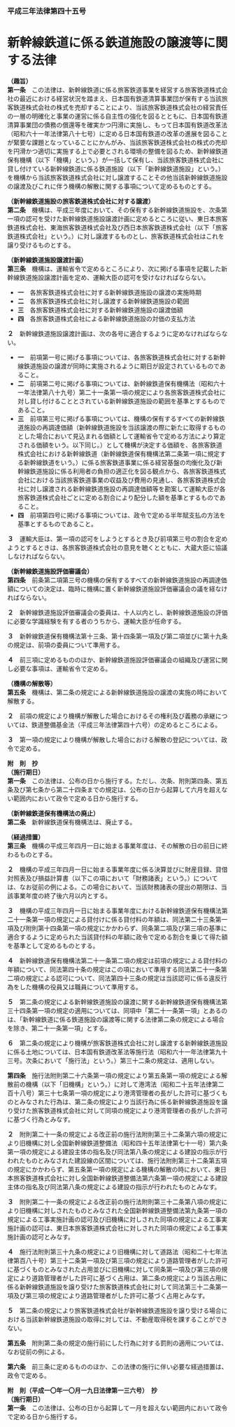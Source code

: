 ### 平成三年法律第四十五号  
# 新幹線鉄道に係る鉄道施設の譲渡等に関する法律  
  
**（趣旨）**  
**第一条**　この法律は、新幹線鉄道に係る旅客鉄道事業を経営する旅客鉄道株式会社の最近における経営状況を踏まえ、日本国有鉄道清算事業団が保有する当該旅客鉄道株式会社の株式を売却することにより、当該旅客鉄道株式会社の経営責任の一層の明確化と事業の運営に係る自主性の強化を図るとともに、日本国有鉄道清算事業団の債務の償還等を確実かつ円滑に実施し、もって日本国有鉄道改革法（昭和六十一年法律第八十七号）に定める日本国有鉄道の改革の進展を図ることが緊要な課題となっていることにかんがみ、当該旅客鉄道株式会社の株式の売却を円滑かつ適切に実施する上で必要とされる環境の整備を図るため、新幹線鉄道保有機構（以下「機構」という。）が一括して保有し、当該旅客鉄道株式会社に貸し付けている新幹線鉄道に係る鉄道施設（以下「新幹線鉄道施設」という。）を機構から当該旅客鉄道株式会社に対し譲渡することその他当該新幹線鉄道施設の譲渡及びこれに伴う機構の解散に関する事項について定めるものとする。  
  
**（新幹線鉄道施設の旅客鉄道株式会社に対する譲渡）**  
**第二条**　機構は、平成三年度において、その保有する新幹線鉄道施設を、次条第一項の認可を受けた新幹線鉄道施設譲渡計画に定めるところに従い、東日本旅客鉄道株式会社、東海旅客鉄道株式会社及び西日本旅客鉄道株式会社（以下「旅客鉄道株式会社」という。）に対し譲渡するものとし、旅客鉄道株式会社はこれを譲り受けるものとする。  
  
**（新幹線鉄道施設譲渡計画）**  
**第三条**　機構は、運輸省令で定めるところにより、次に掲げる事項を記載した新幹線鉄道施設譲渡計画を定め、運輸大臣の認可を受けなければならない。  
* **一**　各旅客鉄道株式会社に対する新幹線鉄道施設の譲渡の実施時期  
* **二**　各旅客鉄道株式会社に対し譲渡する新幹線鉄道施設の範囲  
* **三**　各旅客鉄道株式会社に対する新幹線鉄道施設の譲渡価額  
* **四**　各旅客鉄道株式会社による新幹線鉄道施設の対価の支払方法  
  
**２**　新幹線鉄道施設譲渡計画は、次の各号に適合するように定めなければならない。  
* **一**　前項第一号に掲げる事項については、各旅客鉄道株式会社に対する新幹線鉄道施設の譲渡が同時に実施されるように期日が設定されているものであること。  
* **二**　前項第二号に掲げる事項については、新幹線鉄道保有機構法（昭和六十一年法律第八十九号）第二十一条第一項の規定により各旅客鉄道株式会社に対し貸し付けることとされている新幹線鉄道施設の範囲を基準とするものであること。  
* **三**　前項第三号に掲げる事項については、機構の保有するすべての新幹線鉄道施設の再調達価額（新幹線鉄道施設を当該譲渡の際に新たに取得するものとした場合において見込まれる価額として運輸省令で定める方法により算定される価額をいう。以下同じ。）として機構が決定する価額を、各旅客鉄道株式会社における新幹線鉄道（新幹線鉄道保有機構法第二条第一項に規定する新幹線鉄道をいう。）に係る旅客鉄道事業に係る経営基盤の均衡化及び新幹線鉄道施設に係る利用者の負担の適正化を図る観点から、各旅客鉄道株式会社における当該旅客鉄道事業の収益及び費用の見通し、各旅客鉄道株式会社に対し譲渡される新幹線鉄道施設の再調達価額等を勘案して運輸大臣が各旅客鉄道株式会社ごとに定める割合により配分した額を基準とするものであること。  
* **四**　前項第四号に掲げる事項については、政令で定める半年賦支払の方法を基準とするものであること。  
  
**３**　運輸大臣は、第一項の認可をしようとするとき及び前項第三号の割合を定めようとするときは、各旅客鉄道株式会社の意見を聴くとともに、大蔵大臣に協議しなければならない。  
  
**（新幹線鉄道施設評価審議会）**  
**第四条**　前条第二項第三号の機構の保有するすべての新幹線鉄道施設の再調達価額についての決定は、臨時に機構に置く新幹線鉄道施設評価審議会の議を経なければならない。  
  
**２**　新幹線鉄道施設評価審議会の委員は、十人以内とし、新幹線鉄道施設の評価に必要な学識経験を有する者のうちから、運輸大臣が任命する。  
  
**３**　新幹線鉄道保有機構法第十三条、第十四条第一項及び第二項並びに第十九条の規定は、前項の委員について準用する。  
  
**４**　前三項に定めるもののほか、新幹線鉄道施設評価審議会の組織及び運営に関し必要な事項は、運輸省令で定める。  
  
**（機構の解散等）**  
**第五条**　機構は、第二条の規定による新幹線鉄道施設の譲渡の実施の時において解散する。  
  
**２**　前項の規定により機構が解散した場合におけるその権利及び義務の承継については、鉄道整備基金法（平成三年法律第四十六号）の定めるところによる。  
  
**３**　第一項の規定により機構が解散した場合における解散の登記については、政令で定める。  
  
**附　則　抄**  
**（施行期日）**  
**第一条**　この法律は、公布の日から施行する。ただし、次条、附則第四条、第五条及び第七条から第二十四条までの規定は、公布の日から起算して六月を超えない範囲内において政令で定める日から施行する。  
  
**（新幹線鉄道保有機構法の廃止）**  
**第二条**　新幹線鉄道保有機構法は、廃止する。  
  
**（経過措置）**  
**第三条**　機構の平成三年四月一日に始まる事業年度は、その解散の日の前日に終わるものとする。  
  
**２**　機構の平成三年四月一日に始まる事業年度に係る決算並びに財産目録、貸借対照表及び損益計算書（以下この項において「財務諸表」という。）については、なお従前の例による。この場合において、当該財務諸表の提出の期限は、当該事業年度の終了後六月以内とする。  
  
**３**　機構の平成三年四月一日に始まる事業年度における新幹線鉄道保有機構法第二十一条第一項の規定による貸付けに係る貸付料の年額は、同法第二十三条第一項及び附則第十四条第一項の規定にかかわらず、同条第二項及び第三項の基準に適合するように定められた当該貸付料の年額に政令で定める割合を乗じて得た額を基準として定めるものとする。  
  
**４**　新幹線鉄道保有機構法第二十一条第二項の規定は前項の規定による貸付料の年額について、同法第四十条の規定はこの項において準用する同法第二十一条第二項の規定による認可について、同法第四十三条の規定は当該認可に係る違反行為をした機構の役員又は職員について準用する。  
  
**５**　第二条の規定による新幹線鉄道施設の譲渡に関する新幹線鉄道保有機構法第三十四条第一項の規定の適用については、同項中「第二十一条第一項」とあるのは、「新幹線鉄道に係る鉄道施設の譲渡等に関する法律第二条の規定による場合を除き、第二十一条第一項」とする。  
  
**６**　第二条の規定により機構が旅客鉄道株式会社に対し譲渡する新幹線鉄道施設に係る土地については、日本国有鉄道改革法等施行法（昭和六十一年法律第九十三号。次条において「施行法」という。）第三十二条の規定は、適用しない。  
  
**第四条**　施行法附則第二十六条第一項の規定により第五条第一項の規定による解散前の機構（以下「旧機構」という。）に対して港湾法（昭和二十五年法律第二百十八号）第三十七条第一項の規定により港湾管理者の長がした許可に基づくものとみなされた行為は、第二条の規定により当該行為に係る新幹線鉄道施設を譲り受けた旅客鉄道株式会社に対して同項の規定により港湾管理者の長がした許可に基づく行為とみなす。  
  
**２**　附則第二十一条の規定による改正前の施行法附則第三十二条第六項の規定により旧機構に対し全国新幹線鉄道整備法（昭和四十五年法律第七十一号）第六条第一項の規定による建設主体の指名及び同法第八条の規定による建設の指示が行われたものとみなされた建設線の区間については、施行法附則第三十二条第五項の規定にかかわらず、第五条第一項の規定による機構の解散の時において、東日本旅客鉄道株式会社に対し全国新幹線鉄道整備法第六条第一項の規定による建設主体の指名及び同法第八条の規定による建設の指示が行われたものとみなす。  
  
**３**　附則第二十一条の規定による改正前の施行法附則第三十二条第八項の規定により旧機構に対しされたものとみなされた全国新幹線鉄道整備法第九条第一項の規定による工事実施計画の認可及び旧機構に対しされた同項の規定による工事実施計画の認可は、東日本旅客鉄道株式会社に対しされた同項の規定による工事実施計画の認可とみなす。  
  
**４**　施行法附則第三十九条の規定により旧機構に対して道路法（昭和二十七年法律第百八十号）第三十二条第一項及び第三項の規定により道路管理者がした許可に基づくものとみなされた占用並びに旧機構に対して同条第一項及び第三項の規定により道路管理者がした許可に基づく占用は、第二条の規定により当該占用に係る新幹線鉄道施設を譲り受けた旅客鉄道株式会社に対して同法第三十二条第一項及び第三項の規定により道路管理者がした許可に基づく占用とみなす。  
  
**５**　第二条の規定により旅客鉄道株式会社が新幹線鉄道施設を譲り受ける場合における当該新幹線鉄道施設の取得に対しては、不動産取得税を課することができない。  
  
**第五条**　附則第二条の規定の施行前にした行為に対する罰則の適用については、なお従前の例による。  
  
**第六条**　前三条に定めるもののほか、この法律の施行に伴い必要な経過措置は、政令で定める。  
  
**附　則（平成一〇年一〇月一九日法律第一三六号）　抄**  
**（施行期日）**  
**第一条**　この法律は、公布の日から起算して一月を超えない範囲内において政令で定める日から施行する。  
  
